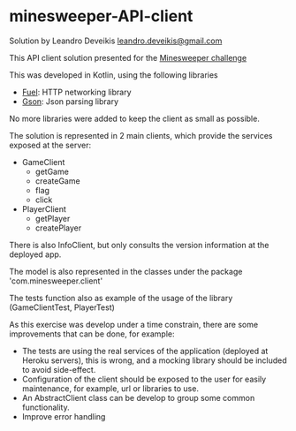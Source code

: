 # minesweeper-API-client
Solution by Leandro Deveikis <leandro.deveikis@gmail.com>

This API client solution presented for the [Minesweeper challenge](challenge.md)

This was developed in Kotlin, using the following libraries
* [Fuel](https://github.com/kittinunf/fuel): HTTP networking library
* [Gson](https://github.com/google/gson): Json parsing library

No more libraries were added to keep the client as small as possible.

The solution is represented in 2 main clients, which provide the services exposed at the server:
* GameClient
    * getGame
    * createGame
    * flag
    * click
* PlayerClient
    * getPlayer
    * createPlayer

There is also InfoClient, but only consults the version information at the deployed app.
    
The model is also represented in the classes under the package 'com.minesweeper.client'

The tests function also as example of the usage of the library (GameClientTest, PlayerTest)

As this exercise was develop under a time constrain, there are some improvements that can be done, for example:
* The tests are using the real services of the application (deployed at Heroku servers), this is wrong, and a mocking library should be included to avoid side-effect.
* Configuration of the client should be exposed to the user for easily maintenance, for example, url or libraries to use.
* An AbstractClient class can be develop to group some common functionality.
* Improve error handling